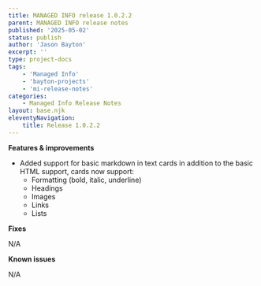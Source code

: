 ```yaml
---
title: MANAGED INFO release 1.0.2.2
parent: MANAGED INFO release notes
published: '2025-05-02'
status: publish
author: 'Jason Bayton'
excerpt: ''
type: project-docs
tags: 
    - 'Managed Info'
    - 'bayton-projects'
    - 'mi-release-notes'
categories: 
    - Managed Info Release Notes
layout: base.njk
eleventyNavigation: 
    title: Release 1.0.2.2
---
```


**Features & improvements**

- Added support for basic markdown in text cards in addition to the basic HTML support, cards now support:
  - Formatting (bold, italic, underline)
  - Headings
  - Images
  - Links
  - Lists
 
**Fixes**

N/A

**Known issues**

N/A

